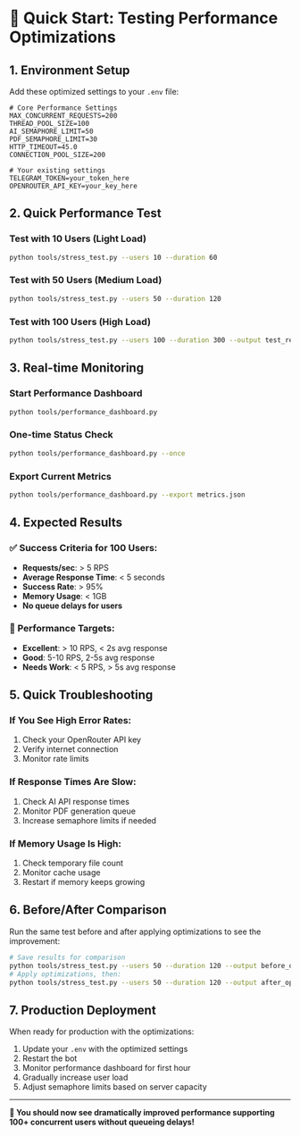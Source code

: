 # 🚀 Quick Start: Testing Performance Optimizations

## 1. Environment Setup

Add these optimized settings to your `.env` file:

```env
# Core Performance Settings
MAX_CONCURRENT_REQUESTS=200
THREAD_POOL_SIZE=100
AI_SEMAPHORE_LIMIT=50
PDF_SEMAPHORE_LIMIT=30
HTTP_TIMEOUT=45.0
CONNECTION_POOL_SIZE=200

# Your existing settings
TELEGRAM_TOKEN=your_token_here
OPENROUTER_API_KEY=your_key_here
```

## 2. Quick Performance Test

### Test with 10 Users (Light Load)
```bash
python tools/stress_test.py --users 10 --duration 60
```

### Test with 50 Users (Medium Load)
```bash
python tools/stress_test.py --users 50 --duration 120
```

### Test with 100 Users (High Load)
```bash
python tools/stress_test.py --users 100 --duration 300 --output test_results.json
```

## 3. Real-time Monitoring

### Start Performance Dashboard
```bash
python tools/performance_dashboard.py
```

### One-time Status Check
```bash
python tools/performance_dashboard.py --once
```

### Export Current Metrics
```bash
python tools/performance_dashboard.py --export metrics.json
```

## 4. Expected Results

### ✅ Success Criteria for 100 Users:
- **Requests/sec**: > 5 RPS
- **Average Response Time**: < 5 seconds
- **Success Rate**: > 95%
- **Memory Usage**: < 1GB
- **No queue delays for users**

### 🎯 Performance Targets:
- **Excellent**: > 10 RPS, < 2s avg response
- **Good**: 5-10 RPS, 2-5s avg response  
- **Needs Work**: < 5 RPS, > 5s avg response

## 5. Quick Troubleshooting

### If You See High Error Rates:
1. Check your OpenRouter API key
2. Verify internet connection
3. Monitor rate limits

### If Response Times Are Slow:
1. Check AI API response times
2. Monitor PDF generation queue
3. Increase semaphore limits if needed

### If Memory Usage Is High:
1. Check temporary file count
2. Monitor cache usage
3. Restart if memory keeps growing

## 6. Before/After Comparison

Run the same test before and after applying optimizations to see the improvement:

```bash
# Save results for comparison
python tools/stress_test.py --users 50 --duration 120 --output before_optimization.json
# Apply optimizations, then:
python tools/stress_test.py --users 50 --duration 120 --output after_optimization.json
```

## 7. Production Deployment

When ready for production with the optimizations:

1. Update your `.env` with the optimized settings
2. Restart the bot
3. Monitor performance dashboard for first hour
4. Gradually increase user load
5. Adjust semaphore limits based on server capacity

---

**🎉 You should now see dramatically improved performance supporting 100+ concurrent users without queueing delays!**